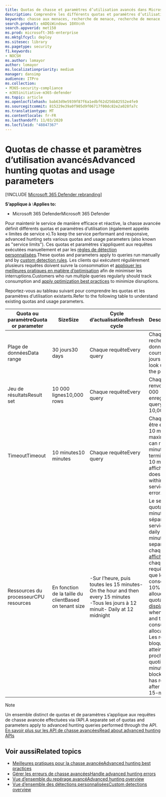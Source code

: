 ```yaml
---
title: Quotas de chasse et paramètres d’utilisation avancés dans Microsoft 365 Defender
description: Comprendre les différents quotas et paramètres d’utilisation (limites de service) qui assurent la réactivité avancée du service de chasse
keywords: chasse aux menaces, recherche de menace, recherche de menace, protection contre les menaces Microsoft 365, MTP, M365, recherche, requête, télémétrie, schéma, Kusto, limite du processeur, limite de requête, ressources, résultats maximaux, quota, paramètres, allocation
search.product: eADQiWindows 10XVcnh
search.appverid: met150
ms.prod: microsoft-365-enterprise
ms.mktglfcycl: deploy
ms.sitesec: library
ms.pagetype: security
f1.keywords:
- NOCSH
ms.author: lomayor
author: lomayor
ms.localizationpriority: medium
manager: dansimp
audience: ITPro
ms.collection:
- M365-security-compliance
- m365initiative-m365-defender
ms.topic: article
ms.openlocfilehash: bab63d9e5939f87f6a1edbf62d256b82552e4fe9
ms.sourcegitcommit: 815229e39a0f905d9f06717f00dc82e2a028fa7c
ms.translationtype: MT
ms.contentlocale: fr-FR
ms.lasthandoff: 11/03/2020
ms.locfileid: "48847367"
---
```

# <a name="advanced-hunting-quotas-and-usage-parameters"></a><span data-ttu-id="d114f-104">Quotas de chasse et paramètres d’utilisation avancés</span><span class="sxs-lookup"><span data-stu-id="d114f-104">Advanced hunting quotas and usage parameters</span></span>

[!INCLUDE [Microsoft 365 Defender rebranding](../includes/microsoft-defender.md)]


<span data-ttu-id="d114f-105">**S’applique à :**</span><span class="sxs-lookup"><span data-stu-id="d114f-105">**Applies to:**</span></span>
- <span data-ttu-id="d114f-106">Microsoft 365 Defender</span><span class="sxs-lookup"><span data-stu-id="d114f-106">Microsoft 365 Defender</span></span>

<span data-ttu-id="d114f-107">Pour maintenir le service de manière efficace et réactive, la chasse avancée définit différents quotas et paramètres d’utilisation (également appelés « limites de service »).</span><span class="sxs-lookup"><span data-stu-id="d114f-107">To keep the service performant and responsive, advanced hunting sets various quotas and usage parameters (also known as "service limits").</span></span> <span data-ttu-id="d114f-108">Ces quotas et paramètres s’appliquent aux requêtes exécutées manuellement et par les [règles de détection personnalisées](custom-detection-rules.md).</span><span class="sxs-lookup"><span data-stu-id="d114f-108">These quotas and parameters apply to queries run manually and by [custom detection rules](custom-detection-rules.md).</span></span> <span data-ttu-id="d114f-109">Les clients qui exécutent régulièrement plusieurs requêtes doivent suivre la consommation et [appliquer les meilleures pratiques en matière d’optimisation](advanced-hunting-best-practices.md) afin de minimiser les interruptions.</span><span class="sxs-lookup"><span data-stu-id="d114f-109">Customers who run multiple queries regularly should track consumption and [apply optimization best practices](advanced-hunting-best-practices.md) to minimize disruptions.</span></span>

<span data-ttu-id="d114f-110">Reportez-vous au tableau suivant pour comprendre les quotas et les paramètres d’utilisation existants.</span><span class="sxs-lookup"><span data-stu-id="d114f-110">Refer to the following table to understand existing quotas and usage parameters.</span></span>

| <span data-ttu-id="d114f-111">Quota ou paramètre</span><span class="sxs-lookup"><span data-stu-id="d114f-111">Quota or parameter</span></span> | <span data-ttu-id="d114f-112">Size</span><span class="sxs-lookup"><span data-stu-id="d114f-112">Size</span></span> | <span data-ttu-id="d114f-113">Cycle d’actualisation</span><span class="sxs-lookup"><span data-stu-id="d114f-113">Refresh cycle</span></span> | <span data-ttu-id="d114f-114">Description</span><span class="sxs-lookup"><span data-stu-id="d114f-114">Description</span></span> |
|--|--|--|--|
| <span data-ttu-id="d114f-115">Plage de données</span><span class="sxs-lookup"><span data-stu-id="d114f-115">Data range</span></span> | <span data-ttu-id="d114f-116">30 jours</span><span class="sxs-lookup"><span data-stu-id="d114f-116">30 days</span></span> | <span data-ttu-id="d114f-117">Chaque requête</span><span class="sxs-lookup"><span data-stu-id="d114f-117">Every query</span></span> | <span data-ttu-id="d114f-118">Chaque requête peut rechercher des données depuis au cours des 30 derniers jours.</span><span class="sxs-lookup"><span data-stu-id="d114f-118">Each query can look up data from up to the past 30 days.</span></span> |
| <span data-ttu-id="d114f-119">Jeu de résultats</span><span class="sxs-lookup"><span data-stu-id="d114f-119">Result set</span></span> | <span data-ttu-id="d114f-120">10 000 lignes</span><span class="sxs-lookup"><span data-stu-id="d114f-120">10,000 rows</span></span> | <span data-ttu-id="d114f-121">Chaque requête</span><span class="sxs-lookup"><span data-stu-id="d114f-121">Every query</span></span> | <span data-ttu-id="d114f-122">Chaque requête peut renvoyer jusqu’à 10 000 enregistrements.</span><span class="sxs-lookup"><span data-stu-id="d114f-122">Each query can return up to 10,000 records.</span></span> |
| <span data-ttu-id="d114f-123">Timeout</span><span class="sxs-lookup"><span data-stu-id="d114f-123">Timeout</span></span> | <span data-ttu-id="d114f-124">10 minutes</span><span class="sxs-lookup"><span data-stu-id="d114f-124">10 minutes</span></span> | <span data-ttu-id="d114f-125">Chaque requête</span><span class="sxs-lookup"><span data-stu-id="d114f-125">Every query</span></span> | <span data-ttu-id="d114f-126">Chaque requête peut être exécutée pendant 10 minutes maximum.</span><span class="sxs-lookup"><span data-stu-id="d114f-126">Each query can run for up to 10 minutes.</span></span> <span data-ttu-id="d114f-127">Si elle ne se termine pas dans les 10 minutes, le service affiche une erreur.</span><span class="sxs-lookup"><span data-stu-id="d114f-127">If it does not complete within 10 minutes, the service displays an error.</span></span>
| <span data-ttu-id="d114f-128">Ressources du processeur</span><span class="sxs-lookup"><span data-stu-id="d114f-128">CPU resources</span></span> | <span data-ttu-id="d114f-129">En fonction de la taille du client</span><span class="sxs-lookup"><span data-stu-id="d114f-129">Based on tenant size</span></span> | <span data-ttu-id="d114f-130">-Sur l’heure, puis toutes les 15 minutes</span><span class="sxs-lookup"><span data-stu-id="d114f-130">- On the hour and then every 15 minutes</span></span><br><span data-ttu-id="d114f-131">-Tous les jours à 12 minuit</span><span class="sxs-lookup"><span data-stu-id="d114f-131">- Daily at 12 midnight</span></span> | <span data-ttu-id="d114f-132">Le service applique le quota quotidien et 15 minutes séparément.</span><span class="sxs-lookup"><span data-stu-id="d114f-132">The service enforces the daily and the 15-minute quota separately.</span></span> <span data-ttu-id="d114f-133">Pour chaque quota, le [portail affiche une erreur](advanced-hunting-errors.md) chaque fois qu’une requête s’exécute et que le client a consommé plus de 10% des ressources allouées.</span><span class="sxs-lookup"><span data-stu-id="d114f-133">For each quota, the [portal displays an error](advanced-hunting-errors.md) whenever a query runs and the tenant has consumed over 10% of allocated resources.</span></span> <span data-ttu-id="d114f-134">Les requêtes sont bloquées si le client a atteint 100% jusqu’au prochain cycle quotidien ou 15 minutes.</span><span class="sxs-lookup"><span data-stu-id="d114f-134">Queries are blocked if the tenant has reached 100% until after the next daily or 15-minute cycle.</span></span> |

>[!NOTE] 
><span data-ttu-id="d114f-135">Un ensemble distinct de quotas et de paramètres s’applique aux requêtes de chasse avancée effectuées via l’API.</span><span class="sxs-lookup"><span data-stu-id="d114f-135">A separate set of quotas and parameters apply to advanced hunting queries performed through the API.</span></span> [<span data-ttu-id="d114f-136">En savoir plus sur les API de chasse avancées</span><span class="sxs-lookup"><span data-stu-id="d114f-136">Read about advanced hunting APIs</span></span>](https://docs.microsoft.com/microsoft-365/security/mtp/api-advanced-hunting)

## <a name="related-topics"></a><span data-ttu-id="d114f-137">Voir aussi</span><span class="sxs-lookup"><span data-stu-id="d114f-137">Related topics</span></span>

- [<span data-ttu-id="d114f-138">Meilleures pratiques pour la chasse avancée</span><span class="sxs-lookup"><span data-stu-id="d114f-138">Advanced hunting best practices</span></span>](advanced-hunting-best-practices.md)
- [<span data-ttu-id="d114f-139">Gérer les erreurs de chasse avancées</span><span class="sxs-lookup"><span data-stu-id="d114f-139">Handle advanced hunting errors</span></span>](advanced-hunting-errors.md)
- [<span data-ttu-id="d114f-140">Vue d’ensemble du repérage avancé</span><span class="sxs-lookup"><span data-stu-id="d114f-140">Advanced hunting overview</span></span>](advanced-hunting-overview.md)
- [<span data-ttu-id="d114f-141">Vue d’ensemble des détections personnalisées</span><span class="sxs-lookup"><span data-stu-id="d114f-141">Custom detections overview</span></span>](custom-detections-overview.md)
